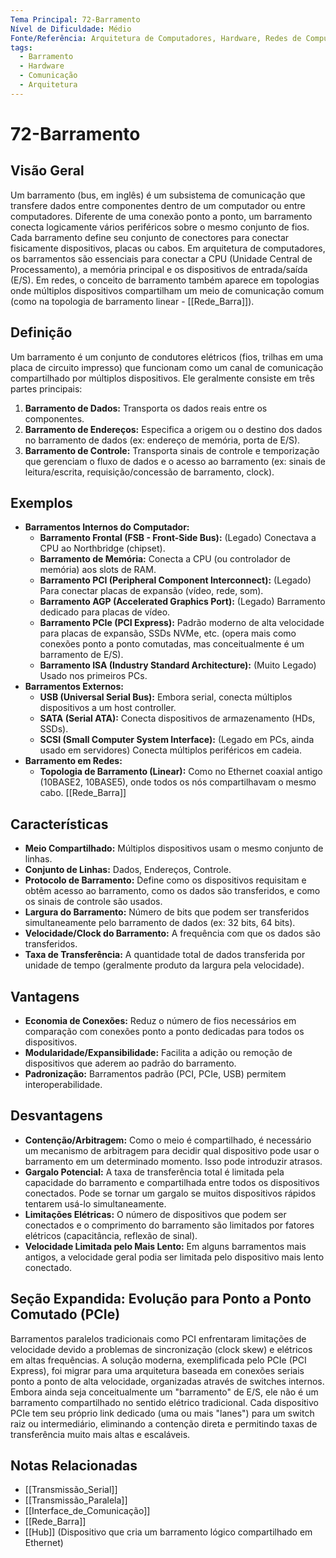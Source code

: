 ```yaml
---
Tema Principal: 72-Barramento
Nível de Dificuldade: Médio
Fonte/Referência: Arquitetura de Computadores, Hardware, Redes de Computadores
tags:
  - Barramento
  - Hardware
  - Comunicação
  - Arquitetura
---
```


# 72-Barramento

## Visão Geral

Um barramento (bus, em inglês) é um subsistema de comunicação que transfere dados entre componentes dentro de um computador ou entre computadores. Diferente de uma conexão ponto a ponto, um barramento conecta logicamente vários periféricos sobre o mesmo conjunto de fios. Cada barramento define seu conjunto de conectores para conectar fisicamente dispositivos, placas ou cabos. Em arquitetura de computadores, os barramentos são essenciais para conectar a CPU (Unidade Central de Processamento), a memória principal e os dispositivos de entrada/saída (E/S). Em redes, o conceito de barramento também aparece em topologias onde múltiplos dispositivos compartilham um meio de comunicação comum (como na topologia de barramento linear - [[Rede_Barra]]).

## Definição

Um barramento é um conjunto de condutores elétricos (fios, trilhas em uma placa de circuito impresso) que funcionam como um canal de comunicação compartilhado por múltiplos dispositivos. Ele geralmente consiste em três partes principais:
1.  **Barramento de Dados:** Transporta os dados reais entre os componentes.
2.  **Barramento de Endereços:** Especifica a origem ou o destino dos dados no barramento de dados (ex: endereço de memória, porta de E/S).
3.  **Barramento de Controle:** Transporta sinais de controle e temporização que gerenciam o fluxo de dados e o acesso ao barramento (ex: sinais de leitura/escrita, requisição/concessão de barramento, clock).

## Exemplos

*   **Barramentos Internos do Computador:**
    *   **Barramento Frontal (FSB - Front-Side Bus):** (Legado) Conectava a CPU ao Northbridge (chipset).
    *   **Barramento de Memória:** Conecta a CPU (ou controlador de memória) aos slots de RAM.
    *   **Barramento PCI (Peripheral Component Interconnect):** (Legado) Para conectar placas de expansão (vídeo, rede, som).
    *   **Barramento AGP (Accelerated Graphics Port):** (Legado) Barramento dedicado para placas de vídeo.
    *   **Barramento PCIe (PCI Express):** Padrão moderno de alta velocidade para placas de expansão, SSDs NVMe, etc. (opera mais como conexões ponto a ponto comutadas, mas conceitualmente é um barramento de E/S).
    *   **Barramento ISA (Industry Standard Architecture):** (Muito Legado) Usado nos primeiros PCs.
*   **Barramentos Externos:**
    *   **USB (Universal Serial Bus):** Embora serial, conecta múltiplos dispositivos a um host controller.
    *   **SATA (Serial ATA):** Conecta dispositivos de armazenamento (HDs, SSDs).
    *   **SCSI (Small Computer System Interface):** (Legado em PCs, ainda usado em servidores) Conecta múltiplos periféricos em cadeia.
*   **Barramento em Redes:**
    *   **Topologia de Barramento (Linear):** Como no Ethernet coaxial antigo (10BASE2, 10BASE5), onde todos os nós compartilhavam o mesmo cabo. [[Rede_Barra]]

## Características

*   **Meio Compartilhado:** Múltiplos dispositivos usam o mesmo conjunto de linhas.
*   **Conjunto de Linhas:** Dados, Endereços, Controle.
*   **Protocolo de Barramento:** Define como os dispositivos requisitam e obtêm acesso ao barramento, como os dados são transferidos, e como os sinais de controle são usados.
*   **Largura do Barramento:** Número de bits que podem ser transferidos simultaneamente pelo barramento de dados (ex: 32 bits, 64 bits).
*   **Velocidade/Clock do Barramento:** A frequência com que os dados são transferidos.
*   **Taxa de Transferência:** A quantidade total de dados transferida por unidade de tempo (geralmente produto da largura pela velocidade).

## Vantagens

*   **Economia de Conexões:** Reduz o número de fios necessários em comparação com conexões ponto a ponto dedicadas para todos os dispositivos.
*   **Modularidade/Expansibilidade:** Facilita a adição ou remoção de dispositivos que aderem ao padrão do barramento.
*   **Padronização:** Barramentos padrão (PCI, PCIe, USB) permitem interoperabilidade.

## Desvantagens

*   **Contenção/Arbitragem:** Como o meio é compartilhado, é necessário um mecanismo de arbitragem para decidir qual dispositivo pode usar o barramento em um determinado momento. Isso pode introduzir atrasos.
*   **Gargalo Potencial:** A taxa de transferência total é limitada pela capacidade do barramento e compartilhada entre todos os dispositivos conectados. Pode se tornar um gargalo se muitos dispositivos rápidos tentarem usá-lo simultaneamente.
*   **Limitações Elétricas:** O número de dispositivos que podem ser conectados e o comprimento do barramento são limitados por fatores elétricos (capacitância, reflexão de sinal).
*   **Velocidade Limitada pelo Mais Lento:** Em alguns barramentos mais antigos, a velocidade geral podia ser limitada pelo dispositivo mais lento conectado.

## Seção Expandida: Evolução para Ponto a Ponto Comutado (PCIe)

Barramentos paralelos tradicionais como PCI enfrentaram limitações de velocidade devido a problemas de sincronização (clock skew) e elétricos em altas frequências. A solução moderna, exemplificada pelo PCIe (PCI Express), foi migrar para uma arquitetura baseada em conexões seriais ponto a ponto de alta velocidade, organizadas através de switches internos. Embora ainda seja conceitualmente um "barramento" de E/S, ele não é um barramento compartilhado no sentido elétrico tradicional. Cada dispositivo PCIe tem seu próprio link dedicado (uma ou mais "lanes") para um switch raiz ou intermediário, eliminando a contenção direta e permitindo taxas de transferência muito mais altas e escaláveis.

## Notas Relacionadas

*   [[Transmissão_Serial]]
*   [[Transmissão_Paralela]]
*   [[Interface_de_Comunicação]]
*   [[Rede_Barra]]
*   [[Hub]] (Dispositivo que cria um barramento lógico compartilhado em Ethernet)

